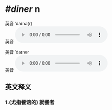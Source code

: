 # ***\#diner*** n
英音 ˈdaɪnə(r)  
英音
<audio src="./media/diner1_AAC.aac" controls="controls"></audio>

美音 ˈdaɪnər  
美音
<audio src="./media/diner2_AAC.aac" controls="controls"></audio>



  

英文释义
---
### 1.**(尤指餐馆的) 就餐者**  


